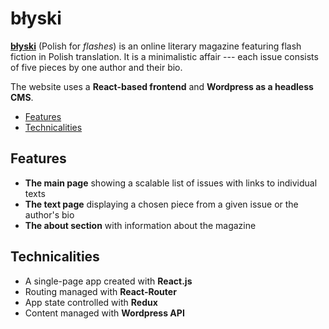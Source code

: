 # błyski

[**błyski**](https://blyski.org) (Polish for *flashes*) is an online literary magazine featuring flash fiction in Polish translation. It is a minimalistic affair --- each issue consists of five pieces by one author and their bio. 

The website uses a **React-based frontend** and **Wordpress as a headless CMS**.

  - [Features](#features)
  - [Technicalities](#technicalities)

## Features

* **The main page** showing a scalable list of issues with links to individual texts
* **The text page** displaying a chosen piece from a given issue or the author's bio
* **The about section** with information about the magazine

## Technicalities

* A single-page app created with **React.js**
* Routing managed with **React-Router**
* App state controlled with **Redux**
* Content managed with **Wordpress API**
